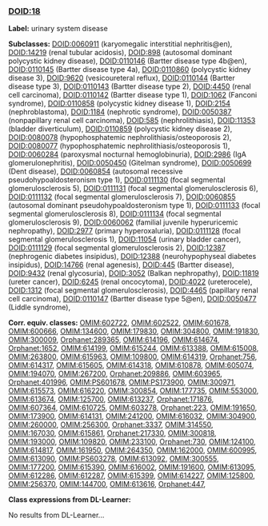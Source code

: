
### [DOID:18](http://purl.obolibrary.org/obo/DOID_18)
**Label:** urinary system disease

**Subclasses:** [DOID:0060911](http://purl.obolibrary.org/obo/DOID_0060911) (karyomegalic interstitial nephritis@en), [DOID:14219](http://purl.obolibrary.org/obo/DOID_14219) (renal tubular acidosis), [DOID:898](http://purl.obolibrary.org/obo/DOID_898) (autosomal dominant polycystic kidney disease), [DOID:0110146](http://purl.obolibrary.org/obo/DOID_0110146) (Bartter disease type 4b@en), [DOID:0110145](http://purl.obolibrary.org/obo/DOID_0110145) (Bartter disease type 4a), [DOID:0110860](http://purl.obolibrary.org/obo/DOID_0110860) (polycystic kidney disease 3), [DOID:9620](http://purl.obolibrary.org/obo/DOID_9620) (vesicoureteral reflux), [DOID:0110144](http://purl.obolibrary.org/obo/DOID_0110144) (Bartter disease type 3), [DOID:0110143](http://purl.obolibrary.org/obo/DOID_0110143) (Bartter disease type 2), [DOID:4450](http://purl.obolibrary.org/obo/DOID_4450) (renal cell carcinoma), [DOID:0110142](http://purl.obolibrary.org/obo/DOID_0110142) (Bartter disease type 1), [DOID:1062](http://purl.obolibrary.org/obo/DOID_1062) (Fanconi syndrome), [DOID:0110858](http://purl.obolibrary.org/obo/DOID_0110858) (polycystic kidney disease 1), [DOID:2154](http://purl.obolibrary.org/obo/DOID_2154) (nephroblastoma), [DOID:1184](http://purl.obolibrary.org/obo/DOID_1184) (nephrotic syndrome), [DOID:0050387](http://purl.obolibrary.org/obo/DOID_0050387) (nonpapillary renal cell carcinoma), [DOID:585](http://purl.obolibrary.org/obo/DOID_585) (nephrolithiasis), [DOID:11353](http://purl.obolibrary.org/obo/DOID_11353) (bladder diverticulum), [DOID:0110859](http://purl.obolibrary.org/obo/DOID_0110859) (polycystic kidney disease 2), [DOID:0080078](http://purl.obolibrary.org/obo/DOID_0080078) (hypophosphatemic nephrolithiasis/osteoporosis 2), [DOID:0080077](http://purl.obolibrary.org/obo/DOID_0080077) (hypophosphatemic nephrolithiasis/osteoporosis 1), [DOID:0060284](http://purl.obolibrary.org/obo/DOID_0060284) (paroxysmal nocturnal hemoglobinuria), [DOID:2986](http://purl.obolibrary.org/obo/DOID_2986) (IgA glomerulonephritis), [DOID:0050450](http://purl.obolibrary.org/obo/DOID_0050450) (Gitelman syndrome), [DOID:0050699](http://purl.obolibrary.org/obo/DOID_0050699) (Dent disease), [DOID:0060854](http://purl.obolibrary.org/obo/DOID_0060854) (autosomal recessive pseudohypoaldosteronism type 1), [DOID:0111130](http://purl.obolibrary.org/obo/DOID_0111130) (focal segmental glomerulosclerosis 5), [DOID:0111131](http://purl.obolibrary.org/obo/DOID_0111131) (focal segmental glomerulosclerosis 6), [DOID:0111132](http://purl.obolibrary.org/obo/DOID_0111132) (focal segmental glomerulosclerosis 7), [DOID:0060855](http://purl.obolibrary.org/obo/DOID_0060855) (autosomal dominant pseudohypoaldosteronism type 1), [DOID:0111133](http://purl.obolibrary.org/obo/DOID_0111133) (focal segmental glomerulosclerosis 8), [DOID:0111134](http://purl.obolibrary.org/obo/DOID_0111134) (focal segmental glomerulosclerosis 9), [DOID:0060062](http://purl.obolibrary.org/obo/DOID_0060062) (familial juvenile hyperuricemic nephropathy), [DOID:2977](http://purl.obolibrary.org/obo/DOID_2977) (primary hyperoxaluria), [DOID:0111128](http://purl.obolibrary.org/obo/DOID_0111128) (focal segmental glomerulosclerosis 1), [DOID:11054](http://purl.obolibrary.org/obo/DOID_11054) (urinary bladder cancer), [DOID:0111129](http://purl.obolibrary.org/obo/DOID_0111129) (focal segmental glomerulosclerosis 2), [DOID:12387](http://purl.obolibrary.org/obo/DOID_12387) (nephrogenic diabetes insipidus), [DOID:12388](http://purl.obolibrary.org/obo/DOID_12388) (neurohypophyseal diabetes insipidus), [DOID:14766](http://purl.obolibrary.org/obo/DOID_14766) (renal agenesis), [DOID:445](http://purl.obolibrary.org/obo/DOID_445) (Bartter disease), [DOID:9432](http://purl.obolibrary.org/obo/DOID_9432) (renal glycosuria), [DOID:3052](http://purl.obolibrary.org/obo/DOID_3052) (Balkan nephropathy), [DOID:11819](http://purl.obolibrary.org/obo/DOID_11819) (ureter cancer), [DOID:6245](http://purl.obolibrary.org/obo/DOID_6245) (renal oncocytoma), [DOID:4022](http://purl.obolibrary.org/obo/DOID_4022) (ureterocele), [DOID:1312](http://purl.obolibrary.org/obo/DOID_1312) (focal segmental glomerulosclerosis), [DOID:4465](http://purl.obolibrary.org/obo/DOID_4465) (papillary renal cell carcinoma), [DOID:0110147](http://purl.obolibrary.org/obo/DOID_0110147) (Bartter disease type 5@en), [DOID:0050477](http://purl.obolibrary.org/obo/DOID_0050477) (Liddle syndrome), 

**Corr. equiv. classes:** [OMIM:602722](http://purl.obolibrary.org/obo/OMIM_602722), [OMIM:602522](http://purl.obolibrary.org/obo/OMIM_602522), [OMIM:601678](http://purl.obolibrary.org/obo/OMIM_601678), [OMIM:600666](http://purl.obolibrary.org/obo/OMIM_600666), [OMIM:134600](http://purl.obolibrary.org/obo/OMIM_134600), [OMIM:179830](http://purl.obolibrary.org/obo/OMIM_179830), [OMIM:304800](http://purl.obolibrary.org/obo/OMIM_304800), [OMIM:191830](http://purl.obolibrary.org/obo/OMIM_191830), [OMIM:300009](http://purl.obolibrary.org/obo/OMIM_300009), [Orphanet:289365](http://www.orpha.net/ORDO/Orphanet_289365), [OMIM:614196](http://purl.obolibrary.org/obo/OMIM_614196), [OMIM:614674](http://purl.obolibrary.org/obo/OMIM_614674), [Orphanet:1652](http://www.orpha.net/ORDO/Orphanet_1652), [OMIM:614199](http://purl.obolibrary.org/obo/OMIM_614199), [OMIM:615244](http://purl.obolibrary.org/obo/OMIM_615244), [OMIM:613388](http://purl.obolibrary.org/obo/OMIM_613388), [OMIM:615008](http://purl.obolibrary.org/obo/OMIM_615008), [OMIM:263800](http://purl.obolibrary.org/obo/OMIM_263800), [OMIM:615963](http://purl.obolibrary.org/obo/OMIM_615963), [OMIM:109800](http://purl.obolibrary.org/obo/OMIM_109800), [OMIM:614319](http://purl.obolibrary.org/obo/OMIM_614319), [Orphanet:756](http://www.orpha.net/ORDO/Orphanet_756), [OMIM:614317](http://purl.obolibrary.org/obo/OMIM_614317), [OMIM:615605](http://purl.obolibrary.org/obo/OMIM_615605), [OMIM:614318](http://purl.obolibrary.org/obo/OMIM_614318), [OMIM:610878](http://purl.obolibrary.org/obo/OMIM_610878), [OMIM:605074](http://purl.obolibrary.org/obo/OMIM_605074), [OMIM:194070](http://purl.obolibrary.org/obo/OMIM_194070), [OMIM:267200](http://purl.obolibrary.org/obo/OMIM_267200), [Orphanet:209886](http://www.orpha.net/ORDO/Orphanet_209886), [OMIM:603965](http://purl.obolibrary.org/obo/OMIM_603965), [Orphanet:401996](http://www.orpha.net/ORDO/Orphanet_401996), [OMIM:PS601678](http://purl.obolibrary.org/obo/OMIM_PS601678), [OMIM:PS173900](http://purl.obolibrary.org/obo/OMIM_PS173900), [OMIM:300971](http://purl.obolibrary.org/obo/OMIM_300971), [OMIM:615573](http://purl.obolibrary.org/obo/OMIM_615573), [OMIM:616220](http://purl.obolibrary.org/obo/OMIM_616220), [OMIM:300854](http://purl.obolibrary.org/obo/OMIM_300854), [OMIM:177735](http://purl.obolibrary.org/obo/OMIM_177735), [OMIM:553000](http://purl.obolibrary.org/obo/OMIM_553000), [OMIM:613674](http://purl.obolibrary.org/obo/OMIM_613674), [OMIM:125700](http://purl.obolibrary.org/obo/OMIM_125700), [OMIM:613237](http://purl.obolibrary.org/obo/OMIM_613237), [Orphanet:171876](http://www.orpha.net/ORDO/Orphanet_171876), [OMIM:607364](http://purl.obolibrary.org/obo/OMIM_607364), [OMIM:610725](http://purl.obolibrary.org/obo/OMIM_610725), [OMIM:603278](http://purl.obolibrary.org/obo/OMIM_603278), [Orphanet:223](http://www.orpha.net/ORDO/Orphanet_223), [OMIM:191650](http://purl.obolibrary.org/obo/OMIM_191650), [OMIM:173900](http://purl.obolibrary.org/obo/OMIM_173900), [OMIM:614131](http://purl.obolibrary.org/obo/OMIM_614131), [OMIM:241200](http://purl.obolibrary.org/obo/OMIM_241200), [OMIM:616032](http://purl.obolibrary.org/obo/OMIM_616032), [OMIM:304900](http://purl.obolibrary.org/obo/OMIM_304900), [OMIM:260000](http://purl.obolibrary.org/obo/OMIM_260000), [OMIM:256300](http://purl.obolibrary.org/obo/OMIM_256300), [Orphanet:3337](http://www.orpha.net/ORDO/Orphanet_3337), [OMIM:314550](http://purl.obolibrary.org/obo/OMIM_314550), [OMIM:167030](http://purl.obolibrary.org/obo/OMIM_167030), [OMIM:615861](http://purl.obolibrary.org/obo/OMIM_615861), [Orphanet:217330](http://www.orpha.net/ORDO/Orphanet_217330), [OMIM:300818](http://purl.obolibrary.org/obo/OMIM_300818), [OMIM:193000](http://purl.obolibrary.org/obo/OMIM_193000), [OMIM:109820](http://purl.obolibrary.org/obo/OMIM_109820), [OMIM:233100](http://purl.obolibrary.org/obo/OMIM_233100), [Orphanet:730](http://www.orpha.net/ORDO/Orphanet_730), [OMIM:124100](http://purl.obolibrary.org/obo/OMIM_124100), [OMIM:614817](http://purl.obolibrary.org/obo/OMIM_614817), [OMIM:161950](http://purl.obolibrary.org/obo/OMIM_161950), [OMIM:264350](http://purl.obolibrary.org/obo/OMIM_264350), [OMIM:162000](http://purl.obolibrary.org/obo/OMIM_162000), [OMIM:600995](http://purl.obolibrary.org/obo/OMIM_600995), [OMIM:613090](http://purl.obolibrary.org/obo/OMIM_613090), [OMIM:PS603278](http://purl.obolibrary.org/obo/OMIM_PS603278), [OMIM:613092](http://purl.obolibrary.org/obo/OMIM_613092), [OMIM:300555](http://purl.obolibrary.org/obo/OMIM_300555), [OMIM:177200](http://purl.obolibrary.org/obo/OMIM_177200), [OMIM:615390](http://purl.obolibrary.org/obo/OMIM_615390), [OMIM:616002](http://purl.obolibrary.org/obo/OMIM_616002), [OMIM:191600](http://purl.obolibrary.org/obo/OMIM_191600), [OMIM:613095](http://purl.obolibrary.org/obo/OMIM_613095), [OMIM:612286](http://purl.obolibrary.org/obo/OMIM_612286), [OMIM:612287](http://purl.obolibrary.org/obo/OMIM_612287), [OMIM:615399](http://purl.obolibrary.org/obo/OMIM_615399), [OMIM:614227](http://purl.obolibrary.org/obo/OMIM_614227), [OMIM:125800](http://purl.obolibrary.org/obo/OMIM_125800), [OMIM:256370](http://purl.obolibrary.org/obo/OMIM_256370), [OMIM:144700](http://purl.obolibrary.org/obo/OMIM_144700), [OMIM:613616](http://purl.obolibrary.org/obo/OMIM_613616), [Orphanet:447](http://www.orpha.net/ORDO/Orphanet_447), 

**Class expressions from DL-Learner:**

No results from DL-Learner...



